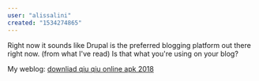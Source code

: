 ```yaml
---
user: "alissalini"
created: "1534274865"
---
```


Right now it sounds like Drupal is the preferred blogging platform out there 
right now. (from what I've read) Is that what 
you're using on your blog?

My weblog: <a href="http://w88bet.today/forum/profile.php?id=4524">downliad qiu qiu online apk 2018</a>
